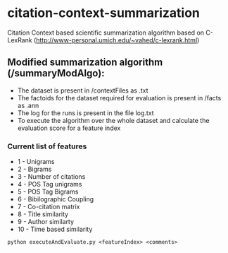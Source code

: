 # citation-context-summarization
Citation Context based scientific summarization algorithm based on C-LexRank (http://www-personal.umich.edu/~vahed/c-lexrank.html)

## Modified summarization algorithm (/summaryModAlgo):

* The dataset is present in /contextFiles as <paperName>.txt
* The factoids for the dataset required for evaluation is present in /facts as <paperName>.ann
* The log for the runs is present in the file log.txt
* To execute the algorithm over the whole dataset and calculate the evaluation score for a feature index

### Current list of features
* 1 - Unigrams
* 2 - Bigrams
* 3 - Number of citations
* 4 - POS Tag unigrams
* 5 - POS Tag Bigrams
* 6 - Bibilographic Coupling
* 7 - Co-citation matrix
* 8 - Title similarity
* 9 - Author similarty
* 10 - Time based similarity


```
python executeAndEvaluate.py <featureIndex> <comments>

```



